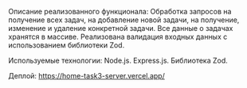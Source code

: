 Описание реализованного функционала: 
Обработка запросов на получение всех задач, на добавление новой задачи, на получение, изменение и удаление конкретной задачи.
Все данные о задачах хранятся в массиве. Реализована валидация входных данных с использованием библиотеки Zod.

Используемые технологии:
Node.js.
Express.js.
Библиотека Zod.

Деплой: https://home-task3-server.vercel.app/
